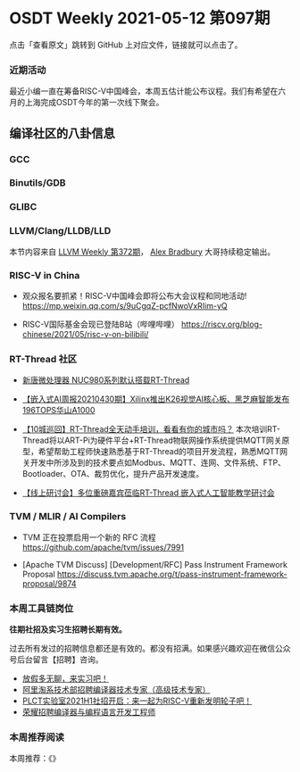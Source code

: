 # OSDT Weekly 2021-05-12 第097期

点击「查看原文」跳转到 GitHub 上对应文件，链接就可以点击了。

### 近期活动

最近小编一直在筹备RISC-V中国峰会，本周五估计能公布议程。我们有希望在六月的上海完成OSDT今年的第一次线下聚会。

## 编译社区的八卦信息

### GCC

### Binutils/GDB

### GLIBC

### LLVM/Clang/LLDB/LLD

本节内容来自 [LLVM Weekly 第372期](http://llvmweekly.org/issue/372)，
[Alex Bradbury](https://www.linkedin.com/in/alex-bradbury/) 大哥持续稳定输出。

### RISC-V in China

- 观众报名要抓紧！RISC-V中国峰会即将公布大会议程和同地活动!
  https://mp.weixin.qq.com/s/9uCgqZ-pcfNwoVxRIim-yQ

- RISC-V国际基金会现已登陆B站（哔哩哔哩）
  https://riscv.org/blog-chinese/2021/05/risc-v-on-bilibili/

### RT-Thread 社区

- [新唐微处理器 NUC980系列默认搭载RT-Thread](https://mp.weixin.qq.com/s/gXolAHENqlZs7MNJ46jAWQ)

- [【嵌入式AI周报20210430期】Xilinx推出K26视觉AI核心板、黑芝麻智能发布196TOPS华山A1000](https://mp.weixin.qq.com/s/29fuvxrX8JN6rlaq6AKPcw)

- [【10城巡回】RT-Thread全天动手培训，看看有你的城市吗？](https://mp.weixin.qq.com/s/6slmOfi6BH_c1e7Xw15lqA) 本次培训RT-Thread将以ART-Pi为硬件平台+RT-Thread物联网操作系统提供MQTT网关原型，希望帮助工程师快速熟悉基于RT-Thread的项目开发流程，熟悉MQTT网关开发中所涉及到的技术要点如Modbus、MQTT、连网、文件系统、FTP、Bootloader、OTA、裁剪优化，提升产品开发速度。

- [【线上研讨会】多位重磅嘉宾莅临RT-Thread 嵌入式人工智能教学研讨会](https://mp.weixin.qq.com/s/xGI1Wji_FygHen8uY3kI9g)


### TVM / MLIR / AI Compilers

- TVM 正在投票启用一个新的 RFC 流程
  https://github.com/apache/tvm/issues/7991

- [Apache TVM Discuss] [Development/RFC] Pass Instrument Framework Proposal
  https://discuss.tvm.apache.org/t/pass-instrument-framework-proposal/9874

### 本周工具链岗位

**往期社招及实习生招聘长期有效。**

过去所有发过的招聘信息都还是有效的。都没有招满。如果感兴趣欢迎在微信公众号后台留言【招聘】咨询。

- [放假多无聊，来实习吧！](https://mp.weixin.qq.com/s/pWjPrHtaWnzWbPfqqcX1cQ)
- [阿里淘系技术部招聘编译器技术专家（高级技术专家）](https://mp.weixin.qq.com/s/Yr_XA_L9fCI8IvhuudwTkQ)
- [PLCT实验室2021H1社招开启：来一起为RISC-V重新发明轮子吧！](https://mp.weixin.qq.com/s/9BUJ1-LbHGm-Lhs_Lavzjw)
- [荣耀招聘编译器与编程语言开发工程师](https://mp.weixin.qq.com/s/XaLAhjLP6fhj3Vl-mUjXng)

### 本周推荐阅读

本周推荐：《》
